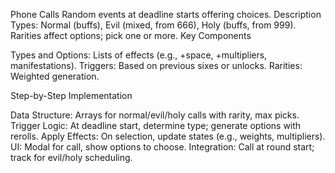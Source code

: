 Phone Calls
Random events at deadline starts offering choices.
Description
Types: Normal (buffs), Evil (mixed, from 666), Holy (buffs, from 999). Rarities affect options; pick one or more.
Key Components

Types and Options: Lists of effects (e.g., +space, +multipliers, manifestations).
Triggers: Based on previous sixes or unlocks.
Rarities: Weighted generation.

Step-by-Step Implementation

Data Structure: Arrays for normal/evil/holy calls with rarity, max picks.
Trigger Logic: At deadline start, determine type; generate options with rerolls.
Apply Effects: On selection, update states (e.g., weights, multipliers).
UI: Modal for call, show options to choose.
Integration: Call at round start; track for evil/holy scheduling.